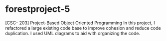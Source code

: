 # forestproject-5
[CSC- 203] Project-Based Object Oriented Programming
In this project, I refactored a large existing code base to improve cohesion and reduce code duplication. I used UML diagrams to aid with organizing the code.
